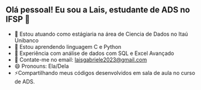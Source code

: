## Olá pessoal! Eu sou a Lais, estudante de ADS no IFSP 👋

- 🔭 Estou atuando como estágiaria na área de Ciencia de Dados no Itaú Unibanco
- 🌱 Estou aprendendo linguagem C e Python 
- 👯 Experiência com análise de dados com SQL e Excel Avançado
- 💬 Contate-me no email: laisgabriele2023@gmail.com
- 😄 Pronouns: Ela/Dela
- ⚡Compartilhando meus códigos desenvolvidos em sala de aula no curso de ADS.
